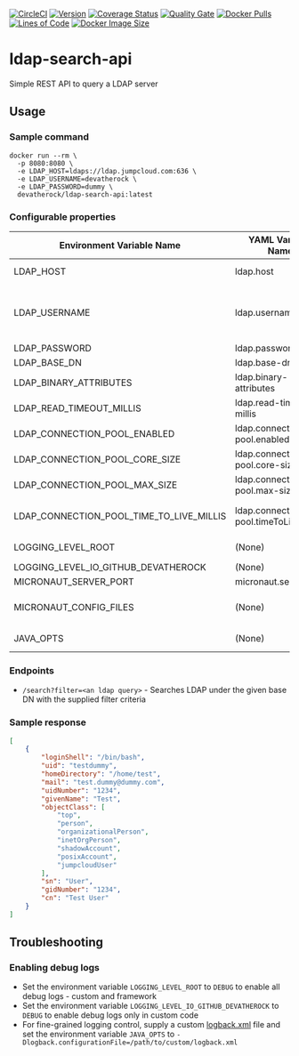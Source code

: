 [![CircleCI](https://circleci.com/gh/devatherock/ldap-search-api.svg?style=svg)](https://circleci.com/gh/devatherock/ldap-search-api)
[![Version](https://img.shields.io/docker/v/devatherock/ldap-search-api?sort=semver)](https://hub.docker.com/r/devatherock/ldap-search-api/)
[![Coverage Status](https://coveralls.io/repos/github/devatherock/ldap-search-api/badge.svg?branch=master)](https://coveralls.io/github/devatherock/ldap-search-api?branch=master)
[![Quality Gate](https://sonarcloud.io/api/project_badges/measure?project=ldap-search-api&metric=alert_status)](https://sonarcloud.io/component_measures?id=ldap-search-api&metric=alert_status&view=list)
[![Docker Pulls](https://img.shields.io/docker/pulls/devatherock/ldap-search-api.svg)](https://hub.docker.com/r/devatherock/ldap-search-api/)
[![Lines of Code](https://sonarcloud.io/api/project_badges/measure?project=ldap-search-api&metric=ncloc)](https://sonarcloud.io/component_measures?id=ldap-search-api&metric=ncloc)
[![Docker Image Size](https://img.shields.io/docker/image-size/devatherock/ldap-search-api.svg?sort=date)](https://hub.docker.com/r/devatherock/ldap-search-api/)
# ldap-search-api
Simple REST API to query a LDAP server

## Usage
### Sample command
```
docker run --rm \
  -p 8080:8080 \
  -e LDAP_HOST=ldaps://ldap.jumpcloud.com:636 \
  -e LDAP_USERNAME=devatherock \
  -e LDAP_PASSWORD=dummy \
  devatherock/ldap-search-api:latest
```

### Configurable properties

| Environment Variable Name             | YAML Variable Name    |   Required   |   Default        |   Description                                                  |
|---------------------------------------|-----------------------|--------------|------------------|----------------------------------------------------------------|
| LDAP_HOST                             | ldap.host             |    true      |   (None)         |   The full host name of the LDAP server. Example: `ldaps://ldap.jumpcloud.com:636` |
| LDAP_USERNAME                         | ldap.username         |    true      |   (None)         |   The LDAP bind username. Could be a simple username like `devatherock` or a DN like `uid=devatherock,ou=Users,dc=jumpcloud,dc=com` depending on how the LDAP server is configured  |
| LDAP_PASSWORD                         | ldap.password         |    true      |   (None)         |   The LDAP bind password                                       |
| LDAP_BASE_DN                          | ldap.base-dn          |    false     |   (None)         |   The default base DN to search against                        |
| LDAP_BINARY_ATTRIBUTES                | ldap.binary-attributes  |    false   |   (None)         |   Attributes in the search result that have binary values      |
| LDAP_READ_TIMEOUT_MILLIS              | ldap.read-timeout-millis  |  false   |   10000          |   Read timeout for the search, in milliseconds. Defaults to 10 seconds  |
| LDAP_CONNECTION_POOL_ENABLED          | ldap.connection-pool.enabled |  false  |   true         |   Indicates if a connection pool should be used                |
| LDAP_CONNECTION_POOL_CORE_SIZE        | ldap.connection-pool.core-size |  false  |   8          |   Initial size of the connection pool                          |
| LDAP_CONNECTION_POOL_MAX_SIZE         | ldap.connection-pool.max-size |  false   |   8          |   Maximum size of the connection pool                          |
| LDAP_CONNECTION_POOL_TIME_TO_LIVE_MILLIS  | ldap.connection-pool.timeToLiveMillis |  false   |   1,800,000  |   The total time a connection in the pool will be kept open, in milliseconds. Defaults to 30 minutes  |
| LOGGING_LEVEL_ROOT                    | (None)                |    false     |   INFO           |   [SLF4J](http://www.slf4j.org/api/org/apache/commons/logging/Log.html) log level, for all(framework and custom) code  |
| LOGGING_LEVEL_IO_GITHUB_DEVATHEROCK   | (None)                |    false     |   INFO           |   [SLF4J](http://www.slf4j.org/api/org/apache/commons/logging/Log.html) log level, for custom code  |
| MICRONAUT_SERVER_PORT                 | micronaut.server.port |    false     |   8080           |   Port in which the app listens on                              |
| MICRONAUT_CONFIG_FILES                | (None)                |    false     |   (None)         |   Path to YAML config files. The YAML files can be used to specify complex, object and array properties  | 
| JAVA_OPTS                             | (None)                |    false     |   (None)         |   Additional JVM arguments to be passed to the container's java process  |

### Endpoints
- `/search?filter=<an ldap query>` - Searches LDAP under the given base DN with the supplied filter criteria

### Sample response
```json
[
    {
        "loginShell": "/bin/bash",
        "uid": "testdummy",
        "homeDirectory": "/home/test",
        "mail": "test.dummy@dummy.com",
        "uidNumber": "1234",
        "givenName": "Test",
        "objectClass": [
            "top",
            "person",
            "organizationalPerson",
            "inetOrgPerson",
            "shadowAccount",
            "posixAccount",
            "jumpcloudUser"
        ],
        "sn": "User",
        "gidNumber": "1234",
        "cn": "Test User"
    }
]
```

## Troubleshooting
### Enabling debug logs
- Set the environment variable `LOGGING_LEVEL_ROOT` to `DEBUG` to enable all debug logs - custom and framework
- Set the environment variable `LOGGING_LEVEL_IO_GITHUB_DEVATHEROCK` to `DEBUG` to enable debug logs only in custom code
- For fine-grained logging control, supply a custom [logback.xml](http://logback.qos.ch/manual/configuration.html) file
and set the environment variable `JAVA_OPTS` to `-Dlogback.configurationFile=/path/to/custom/logback.xml`